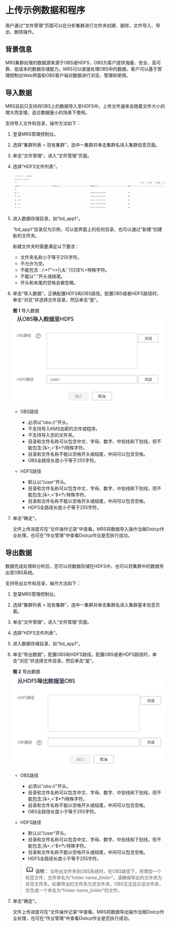 # 上传示例数据和程序<a name="mrs_01_0028"></a>

用户通过“文件管理“页面可以在分析集群进行文件夹创建、删除，文件导入、导出、删除操作。

## 背景信息<a name="se8f1b2939d1544388341860a236d585a"></a>

MRS集群处理的数据源来源于OBS或HDFS，OBS为客户提供海量、安全、高可靠、低成本的数据存储能力。MRS可以直接处理OBS中的数据，客户可以基于管理控制台Web界面和OBS客户端对数据进行浏览、管理和使用。

## 导入数据<a name="s72b9a9522853471b8c944c67353a39e7"></a>

MRS目前只支持将OBS上的数据导入至HDFS中。上传文件速率会随着文件大小的增大而变慢，适合数据量小的场景下使用。

支持导入文件和目录，操作方法如下：

1.  登录MRS管理控制台。
2.  选择“集群列表 \> 现有集群”，选中一集群并单击集群名进入集群信息页面。
3.  单击“文件管理“，进入“文件管理“页面。
4.  选择“HDFS文件列表“。

    ![](figures/HDFS文件列表.png)

5.  进入数据存储目录，如“bd\_app1“。

    “bd\_app1“目录仅为示例，可以是界面上的任何目录，也可以通过“新建“创建新的文件夹。

    新建文件夹时需要满足以下要求：

    -   文件夹名称小于等于255字符。
    -   不允许为空。
    -   不能包含 : /:\*?"<\>|\\;&,'\`!\{\}\[\]$%+特殊字符。
    -   不能以“.“开头或结尾。
    -   开头和末尾的空格会被忽略。

6.  单击“导入数据“，正确配置HDFS和OBS路径。配置OBS或者HDFS路径时，单击“浏览“并选择文件目录，然后单击“是“。

    **图 1**  导入数据<a name="zh-cn_topic_0173397434_fig22617910141936"></a>  
    ![](figures/导入数据.png "导入数据")

    -   OBS路径
        -   必须以“obs://“开头。
        -   不支持导入KMS加密的文件或程序。
        -   不支持导入空的文件夹。
        -   目录和文件名称可以包含中文、字母、数字、中划线和下划线，但不能包含;|&\>,<'$\*?\\特殊字符。
        -   目录和文件名称不能以空格开头或结尾，中间可以包含空格。
        -   OBS全路径长度小于等于255字符。

    -   HDFS路径
        -   默认以“/user“开头。
        -   目录和文件名称可以包含中文、字母、数字、中划线和下划线，但不能包含;|&\>,<'$\*?\\:特殊字符。
        -   目录和文件名称不能以空格开头或结尾，中间可以包含空格。
        -   HDFS全路径长度小于等于255字符。

7.  单击“确定“。

    文件上传进度可在“文件操作记录“中查看。MRS将数据导入操作当做Distcp作业处理，也可在“作业管理“中查看Distcp作业是否执行成功。


## 导出数据<a name="sfa51a94a03a04605ae28963dde24a413"></a>

数据完成处理和分析后，您可以将数据存储在HDFS中，也可以将集群中的数据导出至OBS系统。

支持导出文件和目录，操作方法如下：

1.  登录MRS管理控制台。
2.  选择“集群列表 \> 现有集群”，选中一集群并单击集群名进入集群基本信息页面。
3.  单击“文件管理“，进入“文件管理“页面。
4.  选择“HDFS文件列表“。
5.  进入数据存储目录，如“bd\_app1“。
6.  单击“导出数据“，配置OBS和HDFS路径。配置OBS或者HDFS路径时，单击“浏览“并选择文件目录，然后单击“是“。

    **图 2**  导出数据<a name="zh-cn_topic_0173397434_fig2210029114221"></a>  
    ![](figures/导出数据.png "导出数据")

    -   OBS路径
        -   必须以“obs://“开头。
        -   目录和文件名称可以包含中文、字母、数字、中划线和下划线，但不能包含;|&\>,<'$\*?\\特殊字符。
        -   目录和文件名称不能以空格开头或结尾，中间可以包含空格。
        -   OBS全路径长度小于等于255字符。

    -   HDFS路径
        -   默认以“/user“开头。
        -   目录和文件名称可以包含中文、字母、数字、中划线和下划线，但不能包含;|&\>,<'$\*?\\:特殊字符。
        -   目录和文件名称不能以空格开头或结尾，中间可以包含空格。
        -   HDFS全路径长度小于等于255字符。

    >![](public_sys-resources/icon-note.gif) **说明：** 
    >当导出文件夹到OBS系统时，在OBS路径下，将增加一个标签文件，文件命名为“folder name\_$folder$“。请确保导出的文件夹为非空文件夹，如果导出的文件夹为空文件夹，OBS无法显示该文件夹，仅生成一个命名为“folder name\_$folder$“的文件。

7.  单击“确定“。

    文件上传进度可在“文件操作记录“中查看。MRS将数据导出操作当做Distcp作业处理，也可在“作业管理“中查看Distcp作业是否执行成功。


